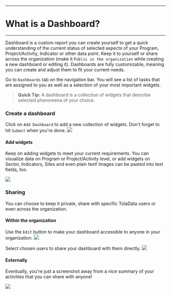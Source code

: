 ****
# What is a Dashboard?
---
Dashboard is a custom report you can create yourself to get a quick understanding of the current status of selected aspects of your Program, Project/Activity, Indicator or other data point. Keep it to yourself or share across the organization (make it `Public in the organization` while creating a new dashboard or editing it). Dashboards are fully customizable, meaning you can create and adjust them to fit your current needs.  

Go to `Dashboards` tab on the navigation bar. You will see a list of tasks that are assigned to you as well as a selection of your most important widgets. 

> **Quick Tip:** A dashboard is a collection of widgets that describe selected phenomena of your choice.

### Create a dashboard
Click on `Add Dashboard` to add a new collection of widgets. Don't forget to hit `Submit` when you're done.
![](/assets_en/add_dashboard_kb.PNG)

#### Add widgets
Keep on adding widgets to meet your current requirements. You can visualize data on Program or Project/Activity level, or add widgets on Sector, Indicators, Sites and even plain text! Images can be pasted into text fields, too.

![](/assets_en/add_widget.PNG)

### Sharing 
You can choose to keep it private, share with specific TolaData users or even across the organization.

#### Within the organization
Use the `Edit` button to make your dashboard accessible to anyone in your organization.
![](/assets_en/edit_dashboard.PNG)

Select chosen users to share your dashboard with them directly.
![](/assets_en/share_dashboard.PNG)

#### Externally 
Eventually, you're just a screenshot away from a nice summary of your activities that you can share with anyone! 

![](/assets_en/dashboard_example.PNG)

